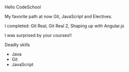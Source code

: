 Hello CodeSchool

My favorite path at now Git, JavaScript and Electives.

I completed: Git Real, Git Real 2, Shaping up with Angular.js

I was surprised by your courses!!

Deadly skills

* Java
* Git
* JavaScript